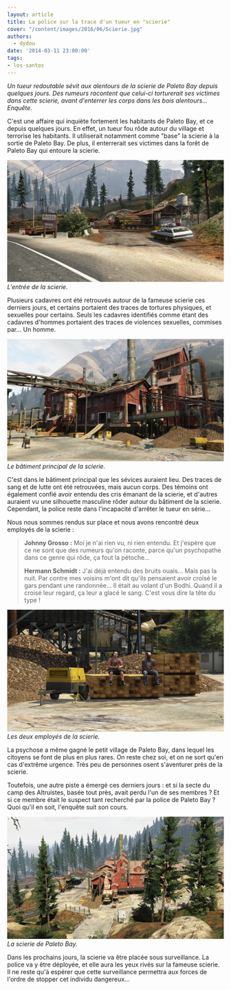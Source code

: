 ```yaml
---
layout: article
title: La police sur la trace d'un tueur en "scierie"
cover: "/content/images/2016/06/Scierie.jpg"
authors:
  - dydou
date: '2014-03-11 23:00:00'
tags:
- los-santos
---
```


_Un tueur redoutable sévit aux alentours de la scierie de Paleto Bay depuis quelques jours. Des rumeurs racontent que celui-ci torturerait ses victimes dans cette scierie, avant d'enterrer les corps dans les bois alentours... Enquête._

C'est une affaire qui inquiète fortement les habitants de Paleto Bay, et ce depuis quelques jours. En effet, un tueur fou rôde autour du village et terrorise les habitants. Il utiliserait notamment comme "base" la scierie à la sortie de Paleto Bay. De plus, il enterrerait ses victimes dans la forêt de Paleto Bay qui entoure la scierie.

![L'entrée de la scierie.](/content/images/2016/06/Scierie_0.jpg)
_L'entrée de la scierie._

Plusieurs cadavres ont été retrouvés autour de la fameuse scierie ces derniers jours, et certains portaient des traces de tortures physiques, et sexuelles pour certains. Seuls les cadavres identifiés comme étant des cadavres d'hommes portaient des traces de violences sexuelles, commises par... Un homme.

![Le bâtiment principal de la scierie.](/content/images/2016/06/Scierie1.jpg)
_Le bâtiment principal de la scierie._

C'est dans le bâtiment principal que les sévices auraient lieu. Des traces de sang et de lutte ont été retrouvées, mais aucun corps. Des témoins ont également confié avoir entendu des cris émanant de la scierie, et d'autres auraient vu une silhouette masculine rôder autour du bâtiment de la scierie. Cependant, la police reste dans l'incapacité d'arrêter le tueur en série...

Nous nous sommes rendus sur place et nous avons rencontré deux employés de la scierie :

> **Johnny Grosso :** Moi je n'ai rien vu, ni rien entendu. Et j'espère que ce ne sont que des rumeurs qu'on raconte, parce qu'un psychopathe dans ce genre qui rôde, ça fout la pétoche...
> 
> **Hermann Schmidt :** J'ai déjà entendu des bruits ouais... Mais pas la nuit. Par contre mes voisins m'ont dit qu'ils pensaient avoir croisé le gars pendant une randonnée... Il était au volant d'un Bodhi. Quand il a croisé leur regard, ça leur a glacé le sang. C'est vous dire la tête du type !

![Les deux employés de la scierie.](/content/images/2016/06/Scierie2.jpg)
_Les deux employés de la scierie._

La psychose a même gagné le petit village de Paleto Bay, dans lequel les citoyens se font de plus en plus rares. On reste chez soi, et on ne sort qu'en cas d'extrême urgence. Très peu de personnes osent s'aventurer près de la scierie.

Toutefois, une autre piste a émergé ces derniers jours : et si la secte du camp des Altruistes, basée tout près, avait perdu l'un de ses membres ? Et si ce membre était le suspect tant recherché par la police de Paleto Bay ? Quoi qu'il en soit, l'enquête suit son cours.

![La scierie de Paleto Bay.](/content/images/2016/06/Scierie3.jpg)
_La scierie de Paleto Bay._

Dans les prochains jours, la scierie va être placée sous surveillance. La police va y être déployée, et elle aura les yeux rivés sur la fameuse scierie. Il ne reste qu'à espérer que cette surveillance permettra aux forces de l'ordre de stopper cet individu dangereux...